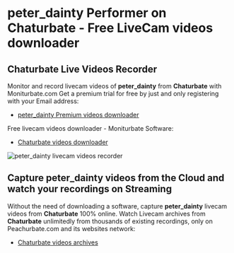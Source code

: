 # peter_dainty Performer on Chaturbate - Free LiveCam videos downloader

## Chaturbate Live Videos Recorder

Monitor and record livecam videos of **peter_dainty** from **Chaturbate** with Moniturbate.com
Get a premium trial for free by just and only registering with your Email address:
* [peter_dainty Premium videos downloader](https://moniturbate.com/request-demo-licence-key.html)

Free livecam videos downloader - Moniturbate Software:
* [Chaturbate videos downloader](https://moniturbate.com/moniturbate-download-software.html)

![peter_dainty livecam videos recorder](https://peachurnet.com/templates/moniturbate-software.png)


## Capture peter_dainty videos from the Cloud and watch your recordings on Streaming

Without the need of downloading a software, capture **peter_dainty** livecam videos from **Chaturbate** 100% online.
Watch Livecam archives from **Chaturbate** unlimitedly from thousands of existing recordings, only on Peachurbate.com and its websites network:
* [Chaturbate videos archives](https://peachurnet.com/)